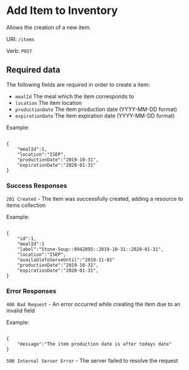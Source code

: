 # Add Item to Inventory

Allows the creation of a new item.

URI: `/items`

Verb: `POST`

## Required data

The following fields are required in order to create a item:

- `mealId` The meal which the item corresponds to
- `location` The item location
- `productionDate` The item production date (YYYY-MM-DD format)
- `expirationDate` The item expiration date (YYYY-MM-DD format)

Example:

```

{
    "mealId":1,
    "location":"ISEP",
    "productionDate":"2019-10-31",
    "expirationDate":"2020-01-31"
}

```

### Success Responses

`201 Created` - The item was successfully created, adding a resource to items collection

Example:

```

{
    "id":1,
    "mealId":1
    "label":"Stone-Soup::0942895::2019-10-31::2020-01-31",
    "location":"ISEP",
    "availableToServeUntil":"2019-11-01"
    "productionDate":"2019-10-31",
    "expirationDate":"2020-01-31",
}

```

### Error Responses

`400 Bad Request` - An error occurred while creating the item due to an invalid field

Example:

```

{
    "message":"The item production date is after todays date"
}

```

`500 Internal Server Error` - The server failed to resolve the request